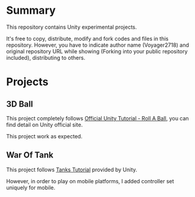 # Summary
This repository contains Unity experimental projects.

It's free to copy, distribute, modify and fork codes and files in this repository. However, you have to indicate author name
(Voyager2718) and original repository URL while showing (Forking into your public repository included), distributing to others.

# Projects
## 3D Ball
This project completely follows [Official Unity Tutorial - Roll A Ball](https://unity3d.com/cn/learn/tutorials/projects/roll-ball-tutorial),
you can find detail on Unity official site.

This project work as expected.

## War Of Tank
This project follows [Tanks Tutorial](https://unity3d.com/cn/learn/tutorials/projects/tanks-tutorial) provided by Unity. 

However, in order to play on mobile platforms, I added controller set uniquely for mobile.
